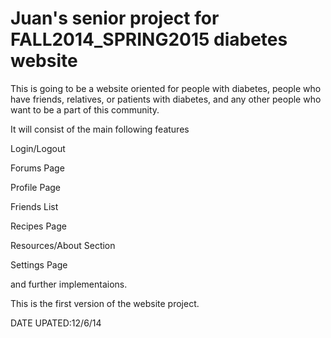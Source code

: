 # Juan's senior project for FALL2014_SPRING2015 diabetes website

This is going to be a website oriented for people with diabetes, people who have friends, relatives, or patients with diabetes, and any other people who want to be a part of this community.

It will consist of the main following features

Login/Logout

Forums Page

Profile Page

Friends List

Recipes Page

Resources/About Section 

Settings Page

and further implementaions. 

This is the first version of the website project. 

DATE UPATED:12/6/14
